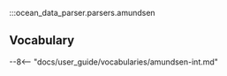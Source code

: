 :::ocean_data_parser.parsers.amundsen

## Vocabulary

--8<-- "docs/user_guide/vocabularies/amundsen-int.md"
